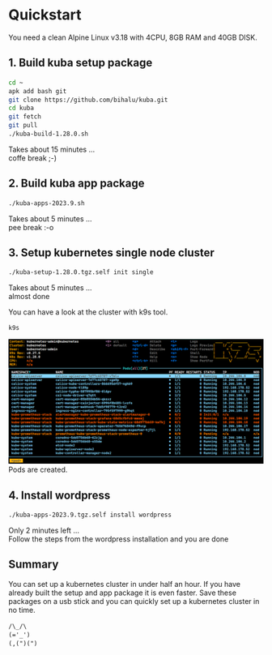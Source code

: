 # Quickstart

You need a clean Alpine Linux v3.18 with 4CPU, 8GB RAM and 40GB DISK.

## 1. Build kuba setup package
```bash
cd ~
apk add bash git
git clone https://github.com/bihalu/kuba.git
cd kuba
git fetch
git pull
./kuba-build-1.28.0.sh
```
Takes about 15 minutes ...  
coffe break ;-)

## 2. Build kuba app package
```bash
./kuba-apps-2023.9.sh
```
Takes about 5 minutes ...  
pee break :-o 

## 3. Setup kubernetes single node cluster 
```bash
./kuba-setup-1.28.0.tgz.self init single
```
Takes about 5 minutes ...  
almost done   

You can have a look at the cluster with k9s tool.  

```bash
k9s
```

![k9s screenshot](k9s.png)
Pods are created.  
 

## 4. Install wordpress 
```bash
./kuba-apps-2023.9.tgz.self install wordpress
```
Only 2 minutes left ...  
Follow the steps from the wordpress installation and you are done  

## Summary
You can set up a kubernetes cluster in under half an hour. If you have already built the setup and app package it is even faster. Save these packages on a usb stick and you can quickly set up a kubernetes cluster in no time.  

``/\_/\``  
``(='_')``   
``(,(")(")`` 


